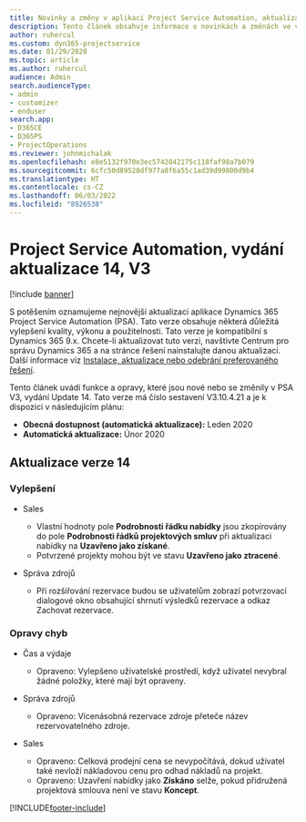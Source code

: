 ```yaml
---
title: Novinky a změny v aplikaci Project Service Automation, aktualizace verze 14, V3
description: Tento článek obsahuje informace o novinkách a změnách ve vydání Update 14, V3 aplikace Project Service Automation.
author: ruhercul
ms.custom: dyn365-projectservice
ms.date: 01/29/2020
ms.topic: article
ms.author: ruhercul
audience: Admin
search.audienceType:
- admin
- customizer
- enduser
search.app:
- D365CE
- D365PS
- ProjectOperations
ms.reviewer: johnmichalak
ms.openlocfilehash: e8e5132f970e3ec5742842175c118faf98a7b079
ms.sourcegitcommit: 6cfc50d89528df977a8f6a55c1ad39d99800d9b4
ms.translationtype: HT
ms.contentlocale: cs-CZ
ms.lasthandoff: 06/03/2022
ms.locfileid: "8926538"
---
```

# <a name="project-service-automation-update-release-14-v3"></a>Project Service Automation, vydání aktualizace 14, V3

[!include [banner](../includes/psa-now-project-operations.md)]

S potěšením oznamujeme nejnovější aktualizaci aplikace Dynamics 365 Project Service Automation (PSA). Tato verze obsahuje některá důležitá vylepšení kvality, výkonu a použitelnosti. Tato verze je kompatibilní s Dynamics 365 9.x. Chcete-li aktualizovat tuto verzi, navštivte Centrum pro správu Dynamics 365 a na stránce řešení nainstalujte danou aktualizaci. Další informace viz [Instalace, aktualizace nebo odebrání preferovaného řešení](/power-platform/admin/install-remove-preferred-solution).

Tento článek uvádí funkce a opravy, které jsou nové nebo se změnily v PSA V3, vydání Update 14. Tato verze má číslo sestavení V3.10.4.21 a je k dispozici v následujícím plánu:

- **Obecná dostupnost (automatická aktualizace):** Leden 2020
- **Automatická aktualizace:** Únor 2020

## <a name="update-release-14"></a>Aktualizace verze 14

### <a name="enhancements"></a>Vylepšení

- Sales

     - Vlastní hodnoty pole **Podrobnosti řádku nabídky** jsou zkopírovány do pole **Podrobnosti řádků projektových smluv** při aktualizaci nabídky na **Uzavřeno jako získané**.
     - Potvrzené projekty mohou být ve stavu **Uzavřeno jako ztracené**.

- Správa zdrojů

     - Při rozšiřování rezervace budou se uživatelům zobrazí potvrzovací dialogové okno obsahující shrnutí výsledků rezervace a odkaz Zachovat rezervace.


### <a name="bug-fixes"></a>Opravy chyb

- Čas a výdaje

     - Opraveno: Vylepšeno uživatelské prostředí, když uživatel nevybral žádné položky, které mají být opraveny.

- Správa zdrojů

     - Opraveno: Vícenásobná rezervace zdroje přeteče název rezervovatelného zdroje.

- Sales

     - Opraveno: Celková prodejní cena se nevypočítává, dokud uživatel také nevloží nákladovou cenu pro odhad nákladů na projekt.
     - Opraveno: Uzavření nabídky jako **Získáno** selže, pokud přidružená projektová smlouva není ve stavu **Koncept**.



[!INCLUDE[footer-include](../includes/footer-banner.md)]
